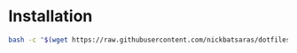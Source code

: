 # Installation
```bash
bash -c "$(wget https://raw.githubusercontent.com/nickbatsaras/dotfiles/arch/sway/install.sh -O -)"
```
